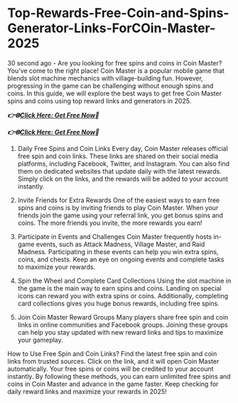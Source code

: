 # Top-Rewards-Free-Coin-and-Spins-Generator-Links-ForCOin-Master-2025
30 second ago - Are you looking for free spins and coins in Coin Master? You’ve come to the right place! Coin Master is a popular mobile game that blends slot machine mechanics with village-building fun. However, progressing in the game can be challenging without enough spins and coins. In this guide, we will explore the best ways to get free Coin Master spins and coins using top reward links and generators in 2025.

 ***👉🌐[Click Here: Get Free Now](https://btadeal.com/co2nm5x/)🔶***

 ***👉🌐[Click Here: Get Free Now](https://btadeal.com/co2nm5x/)🔶***
 


1. Daily Free Spins and Coin Links
Every day, Coin Master releases official free spin and coin links. These links are shared on their social media platforms, including Facebook, Twitter, and Instagram. You can also find them on dedicated websites that update daily with the latest rewards. Simply click on the links, and the rewards will be added to your account instantly.

2. Invite Friends for Extra Rewards
One of the easiest ways to earn free spins and coins is by inviting friends to play Coin Master. When your friends join the game using your referral link, you get bonus spins and coins. The more friends you invite, the more rewards you earn!

3. Participate in Events and Challenges
Coin Master frequently hosts in-game events, such as Attack Madness, Village Master, and Raid Madness. Participating in these events can help you win extra spins, coins, and chests. Keep an eye on ongoing events and complete tasks to maximize your rewards.

4. Spin the Wheel and Complete Card Collections
Using the slot machine in the game is the main way to earn spins and coins. Landing on special icons can reward you with extra spins or coins. Additionally, completing card collections gives you huge bonus rewards, including free spins.

5. Join Coin Master Reward Groups
Many players share free spin and coin links in online communities and Facebook groups. Joining these groups can help you stay updated with new reward links and tips to maximize your gameplay.

How to Use Free Spin and Coin Links?
Find the latest free spin and coin links from trusted sources.
Click on the link, and it will open Coin Master automatically.
Your free spins or coins will be credited to your account instantly.
By following these methods, you can earn unlimited free spins and coins in Coin Master and advance in the game faster. Keep checking for daily reward links and maximize your rewards in 2025! 
